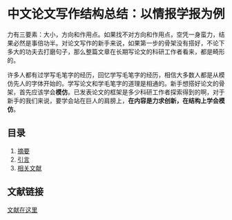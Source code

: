 # 中文论文写作结构总结：以情报学报为例

力有三要素：大小，方向和作用点。如果找不对方向和作用点，空凭一身蛮力，结果必然是事倍功半。对论文写作的新手来说，如果第一步的骨架没有搭好，不论下多大的功夫去打磨句子，那么整篇文章在长期写论文的科研工作者看来，都是畸形的。

许多人都有过学写毛笔字的经历，回忆学写毛笔字的经历，相信大多数人都是从模仿先人的字体开始的。学写论文和学毛笔字的道理是相通的。新手想搭好论文的骨架，首先应该学会**模仿**。已发表论文的框架是多少科研工作者探索得到的啊，对于新手的我们来说，要学会站在巨人的肩膀上，**在内容是力求创新，在结构上学会模仿**。

## 目录

1. [摘要](https://github.com/hychn/writing-skills/blob/master/2017-06-29-paper-writing-structure-abstraction.md)
2. [引言](https://github.com/hychn/writing-skills/blob/master/2017-06-29-paper-writing-structure-introduction.md)
3. [相关文献](https://github.com/hychn/writing-skills/blob/master/2017-06-29-paper-writing-structure-relative.md)

## 文献链接
[文献在这里](https://github.com/hychn/writing-skills/blob/master/refereces)
